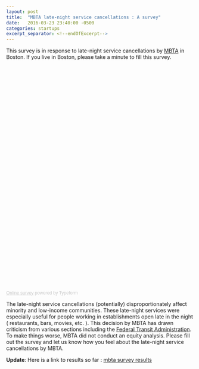 ```yaml
---
layout: post
title:  "MBTA late-night service cancellations : A survey"
date:   2016-03-23 23:40:00 -0500
categories: startups
excerpt_separator: <!--endOfExcerpt-->
---
```

This survey is in response to late-night service cancellations by [MBTA](http://www.mbta.com/riding_the_t/default.asp?id=6442451913) in Boston. If you live in Boston, please take a minute to fill this survey.

<div class="typeform-widget" data-url="https://smuddana.typeform.com/to/s9oDOI" data-text="MBTA Late Night Service Survey" style="width:100%;height:600px;"></div>
<script>(function(){var qs,js,q,s,d=document,gi=d.getElementById,ce=d.createElement,gt=d.getElementsByTagName,id='typef_orm',b='https://s3-eu-west-1.amazonaws.com/share.typeform.com/';if(!gi.call(d,id)){js=ce.call(d,'script');js.id=id;js.src=b+'widget.js';q=gt.call(d,'script')[0];q.parentNode.insertBefore(js,q)}})()</script>
<div style="font-family: Sans-Serif;font-size: 12px;color: #999;opacity: 0.5; padding-top: 5px;"><a href="https://www.typeform.com/examples/surveys/?utm_campaign=s9oDOI&amp;utm_source=typeform.com-2402594-Basic&amp;utm_medium=typeform&amp;utm_content=typeform-embedded-onlinesurvey&amp;utm_term=EN" style="color: #999" target="_blank">Online survey</a> powered by Typeform</div>

<!--endOfExcerpt-->

The late-night service cancellations (potentially) disproportionately affect minority and low-income communities. These late-night services were especially useful for people working in establishments open late in the night ( restaurants, bars, movies, etc. ). This decision by MBTA has drawn criticism from various sections including the [Federal Transit Administration](https://www.bostonglobe.com/metro/2016/03/04/mbta-failed-consider-impact-cutting-late-service-minorities-and-low-income-residents-says-federal-agency/psMKdn0RCwO8mi6ajAMr6N/story.html). To make things worse, MBTA did not conduct an equity analysis. Please fill out the survey and let us know how you feel about the late-night service cancellations by MBTA.


**Update**: Here is a link to results so far : [mbta survey results](https://smuddana.typeform.com/report/s9oDOI/HTIn) 